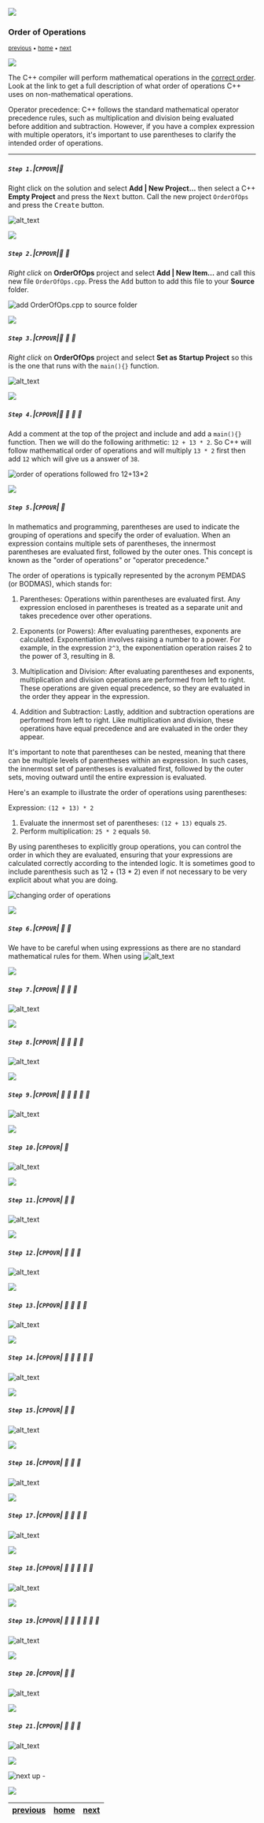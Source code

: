 ![](../images/line3.png)

### Order of Operations

<sub>[previous](../init/README.md#user-content-initialization) • [home](../README.md#user-content-ue5-cpp-overview) • [next](../)</sub>

![](../images/line3.png)

The C++ compiler will perform mathematical operations in the [correct order](https://en.cppreference.com/w/cpp/language/operator_precedence).  Look at the link to get a full description of what order of operations C++ uses on non-mathematical operations.

Operator precedence: C++ follows the standard mathematical operator precedence rules, such as multiplication and division being evaluated before addition and subtraction. However, if you have a complex expression with multiple operators, it's important to use parentheses to clarify the intended order of operations.
<br>

---

##### `Step 1.`\|`CPPOVR`|:small_blue_diamond:

Right click on the solution and select **Add | New Project...** then select a C++ **Empty Project** and press the <kbd>Next</kbd> button. Call the new project `OrderOfOps` and press the <kbd>Create</kbd> button.

![alt_text](images/addOrderOfOpsProject.png)

![](../images/line2.png)

##### `Step 2.`\|`CPPOVR`|:small_blue_diamond: :small_blue_diamond: 

*Right click* on **OrderOfOps** project and select **Add | New Item...** and call this new file `OrderOfOps.cpp`. Press the <kbd>Add</kbd> button to add this file to your **Source** folder.

![add OrderOfOps.cpp to source folder](images/orderOfOpsCpp.png)

![](../images/line2.png)

##### `Step 3.`\|`CPPOVR`|:small_blue_diamond: :small_blue_diamond: :small_blue_diamond:

*Right click* on **OrderOfOps** project and select **Set as Startup Project** so this is the one that runs with the `main(){}` function.

![alt_text](images/setAsStartup.png)

![](../images/line2.png)

##### `Step 4.`\|`CPPOVR`|:small_blue_diamond: :small_blue_diamond: :small_blue_diamond: :small_blue_diamond:

Add a comment at the top of the project and include <iostream> and add a `main(){}` function.  Then we will do the following arithmetic: `12 + 13 * 2`.  So C++ will follow mathematical order of operations and will multiply `13 * 2` first then add `12` which will give us a answer of `38`.

![order of operations followed fro 12+13*2](images/standardOrderOfOps.png)

![](../images/line2.png)

##### `Step 5.`\|`CPPOVR`| :small_orange_diamond:

In mathematics and programming, parentheses are used to indicate the grouping of operations and specify the order of evaluation. When an expression contains multiple sets of parentheses, the innermost parentheses are evaluated first, followed by the outer ones. This concept is known as the "order of operations" or "operator precedence."

The order of operations is typically represented by the acronym PEMDAS (or BODMAS), which stands for:

1. Parentheses: Operations within parentheses are evaluated first. Any expression enclosed in parentheses is treated as a separate unit and takes precedence over other operations.

2. Exponents (or Powers): After evaluating parentheses, exponents are calculated. Exponentiation involves raising a number to a power. For example, in the expression `2^3`, the exponentiation operation raises 2 to the power of 3, resulting in 8.

3. Multiplication and Division: After evaluating parentheses and exponents, multiplication and division operations are performed from left to right. These operations are given equal precedence, so they are evaluated in the order they appear in the expression.

4. Addition and Subtraction: Lastly, addition and subtraction operations are performed from left to right. Like multiplication and division, these operations have equal precedence and are evaluated in the order they appear.

It's important to note that parentheses can be nested, meaning that there can be multiple levels of parentheses within an expression. In such cases, the innermost set of parentheses is evaluated first, followed by the outer sets, moving outward until the entire expression is evaluated.

Here's an example to illustrate the order of operations using parentheses:

Expression: `(12 + 13) * 2`

1. Evaluate the innermost set of parentheses: `(12 + 13)` equals `25`.
2. Perform multiplication: `25 * 2` equals `50`.

By using parentheses to explicitly group operations, you can control the order in which they are evaluated, ensuring that your expressions are calculated correctly according to the intended logic. It is sometimes good to include parenthesis such as 12 + (13 * 2) even if not necessary to be very explicit about what you are doing.

![changing order of operations](images/followBrackets.png)

![](../images/line2.png)

##### `Step 6.`\|`CPPOVR`| :small_orange_diamond: :small_blue_diamond:

We have to be careful when using expressions as there are no standard mathematical rules for them.  When using 
![alt_text](images/carefulBe.png)

![](../images/line2.png)

##### `Step 7.`\|`CPPOVR`| :small_orange_diamond: :small_blue_diamond: :small_blue_diamond:

![alt_text](images/.png)

![](../images/line2.png)

##### `Step 8.`\|`CPPOVR`| :small_orange_diamond: :small_blue_diamond: :small_blue_diamond: :small_blue_diamond:

![alt_text](images/.png)

![](../images/line2.png)

##### `Step 9.`\|`CPPOVR`| :small_orange_diamond: :small_blue_diamond: :small_blue_diamond: :small_blue_diamond: :small_blue_diamond:

![alt_text](images/.png)

![](../images/line2.png)

##### `Step 10.`\|`CPPOVR`| :large_blue_diamond:

![alt_text](images/.png)

![](../images/line2.png)

##### `Step 11.`\|`CPPOVR`| :large_blue_diamond: :small_blue_diamond: 

![alt_text](images/.png)

![](../images/line2.png)

##### `Step 12.`\|`CPPOVR`| :large_blue_diamond: :small_blue_diamond: :small_blue_diamond: 

![alt_text](images/.png)

![](../images/line2.png)

##### `Step 13.`\|`CPPOVR`| :large_blue_diamond: :small_blue_diamond: :small_blue_diamond:  :small_blue_diamond: 

![alt_text](images/.png)

![](../images/line2.png)

##### `Step 14.`\|`CPPOVR`| :large_blue_diamond: :small_blue_diamond: :small_blue_diamond: :small_blue_diamond:  :small_blue_diamond: 

![alt_text](images/.png)

![](../images/line2.png)

##### `Step 15.`\|`CPPOVR`| :large_blue_diamond: :small_orange_diamond: 

![alt_text](images/.png)

![](../images/line2.png)

##### `Step 16.`\|`CPPOVR`| :large_blue_diamond: :small_orange_diamond:   :small_blue_diamond: 

![alt_text](images/.png)

![](../images/line2.png)

##### `Step 17.`\|`CPPOVR`| :large_blue_diamond: :small_orange_diamond: :small_blue_diamond: :small_blue_diamond:

![alt_text](images/.png)

![](../images/line2.png)

##### `Step 18.`\|`CPPOVR`| :large_blue_diamond: :small_orange_diamond: :small_blue_diamond: :small_blue_diamond: :small_blue_diamond:

![alt_text](images/.png)

![](../images/line2.png)

##### `Step 19.`\|`CPPOVR`| :large_blue_diamond: :small_orange_diamond: :small_blue_diamond: :small_blue_diamond: :small_blue_diamond: :small_blue_diamond:

![alt_text](images/.png)

![](../images/line2.png)

##### `Step 20.`\|`CPPOVR`| :large_blue_diamond: :large_blue_diamond:

![alt_text](images/.png)

![](../images/line2.png)

##### `Step 21.`\|`CPPOVR`| :large_blue_diamond: :large_blue_diamond: :small_blue_diamond:

![alt_text](images/.png)

![](../images/line.png)

<!-- <img src="https://via.placeholder.com/1000x100/45D7CA/000000/?text=Next Up - ADD NEXT PAGE"> -->

![next up - ](images/banner.png)

![](../images/line.png)

| [previous](../init/README.md#user-content-initialization)| [home](../README.md#user-content-ue5-cpp-overview) | [next](../)|
|---|---|---|
